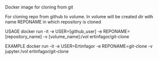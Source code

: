 Docker image for cloning from git

For cloning repo from github to volume. In volume will be created dir with name REPONAME in which repository is cloned

USAGE docker run -it -e USER=[github_user] -e REPONAME=[repository_name] -v [volume_name]:/vol ertinfagor/git-clone

EXAMPLE docker run -it -e USER=Ertinfagor -e REPONAME=git-clone -v jupyter:/vol ertinfagor/git-clone
